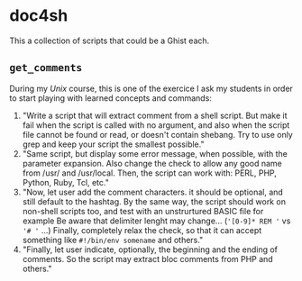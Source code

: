 # doc4sh

This a collection of scripts that could be a Ghist each.

## `get_comments`

During my _Unix_ course, this is one of the exercice I ask my students in
order to start playing with learned concepts and commands: 
1. "Write a script that will extract comment from a shell script. But make 
it fail when the script is called with no argument, and also when the script
file cannot be found or read, or doesn't contain shebang. Try to use only
grep and keep your script the smallest possible."
2. "Same script, but display some error message, when possible, with the
parameter expansion. Also change the check to allow any good name from 
/usr/ and /usr/local. Then, the script can work with: PERL, PHP, Python,
Ruby, Tcl, etc."
3. "Now, let user add the comment characters. it should be optional, and
still default to the hashtag. By the same way, the script should work on
non-shell scripts too, and test with an unstrurtured BASIC file for example
Be aware that delimiter lenght may change... (`'[0-9]* REM '` vs `'# '` ...)
Finally, completely relax the check, so that it can accept something like
`#!/bin/env somename` and others."
4. "Finally, let user indicate, optionally, the beginning and the ending of
comments. So the script may extract bloc comments from PHP and others."

